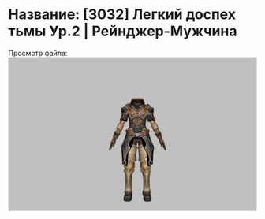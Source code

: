# Название: [3032] Легкий доспех тьмы Ур.2 | Рейнджер-Мужчина

Просмотр файла:
![p020002.png](p020002.png)